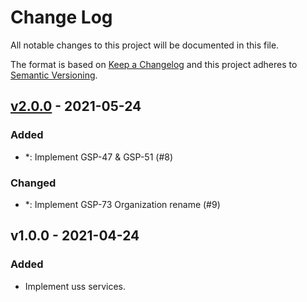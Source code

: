 # Change Log

All notable changes to this project will be documented in this file.

The format is based on [Keep a Changelog](https://keepachangelog.com/)
and this project adheres to [Semantic Versioning](https://semver.org/).

## [v2.0.0] - 2021-05-24

### Added

- *: Implement GSP-47 & GSP-51 (#8)

### Changed

- *: Implement GSP-73 Organization rename (#9)

## v1.0.0 - 2021-04-24

### Added

- Implement uss services.

[v2.0.0]: https://github.com/beyondstorage/go-service-uss/compare/v1.0.0...v2.0.0
 
